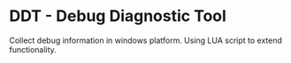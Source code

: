 # DDT - Debug Diagnostic Tool
Collect debug information in windows platform.
Using LUA script to extend functionality.
